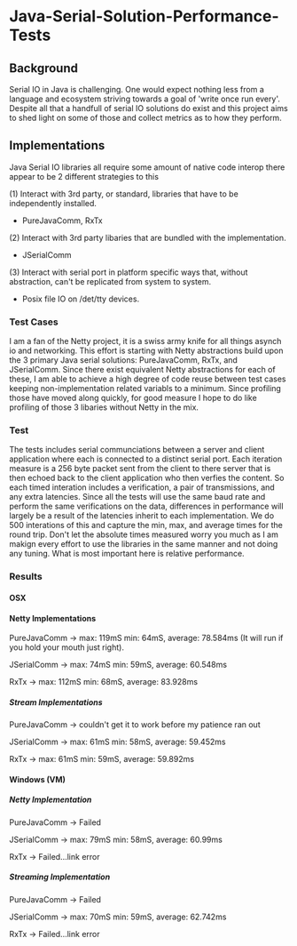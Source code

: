 # Java-Serial-Solution-Performance-Tests

## Background
Serial IO in Java is challenging. One would expect nothing less from a language and ecosystem striving towards a goal of 'write once run every'. Despite all that a handfull of serial IO solutions do exist and this project aims to shed light on some of those and collect metrics as to how they perform.

## Implementations
Java Serial IO libraries all require some amount of native code interop there appear to be 2 different strategies to this

(1) Interact with 3rd party, or standard, libraries that have to be independently installed.
- PureJavaComm, RxTx

(2) Interact with 3rd party libaries that are bundled with the implementation.
- JSerialComm

(3) Interact with serial port in platform specific ways that, without abstraction, can't be replicated from system to system.
- Posix file IO on /det/tty devices.

### Test Cases
I am a fan of the Netty project, it is a swiss army knife for all things asynch io and networking. This effort is starting with Netty abstractions build upon the 3 primary Java serial solutions: PureJavaComm, RxTx, and JSerialComm. Since there exist equivalent Netty abstractions for each of these, I am able to achieve a high degree of code reuse between test cases keeping non-implementation related variabls to a minimum. Since profiling those have moved along quickly, for good measure I hope to do like profiling of those 3 libaries without Netty in the mix. 

### Test
The tests includes serial communciations between a server and client application where each is connected to a distinct serial port. Each iteration measure is a 256 byte packet sent from the client to there server that is then echoed back to the client application who then verfies the content. So each timed interation includes a verification, a pair of transmissions, and any extra latencies. Since all the tests will use the same baud rate and perform the same verifications on the data, differences in performance will largely be a result of the latencies inherit to each implementation. We do 500 interations of this and capture the min, max, and average times for the round trip. Don't let the absolute times measured worry you much as I am makign every effort to use the libraries in the same manner and not doing any tuning. What is most important here is relative performance.

### Results

#### OSX
#### Netty Implementations
PureJavaComm -> max: 119mS min: 64mS, average: 78.584ms (It will run if you hold your mouth just right).

JSerialComm -> max: 74mS  min: 59mS, average: 60.548ms 
 
RxTx         -> max: 112mS min: 68mS, average: 83.928ms

##### Stream Implementations
PureJavaComm -> couldn't get it to work before my patience ran out

JSerialComm -> max: 61mS min: 58mS, average: 59.452ms

RxTx -> max: 61mS min: 59mS, average: 59.892ms

#### Windows (VM)

##### Netty Implementation

PureJavaComm -> Failed

JSerialComm -> max: 79mS min: 58mS, average: 60.99ms

RxTx -> Failed...link error

##### Streaming Implementation 

PureJavaComm -> Failed

JSerialComm -> max: 70mS min: 59mS, average: 62.742ms

RxTx -> Failed...link error

